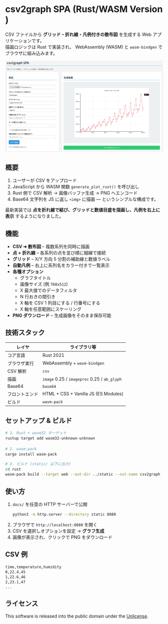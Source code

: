 # csv2graph SPA (Rust/WASM Version)

CSV ファイルから **グリッド・折れ線・凡例付きの散布図** を生成する Web アプリケーションです。  
描画ロジックは Rust で実装され、 WebAssembly (WASM) と `wasm‑bindgen` でブラウザに組み込みます。

![SPA Screenshot](./screenshot.png)

## 概要

1. ユーザーが CSV をアップロード  
2. JavaScript から WASM 関数 `generate_plot_rust()` を呼び出し  
3. Rust 側で CSV 解析 → 画像バッファ生成 → PNG へエンコード  
4. Base64 文字列を JS に返し `<img>` に描画 ― というシンプルな構成です。  

最新実装では **点を折れ線で結び、グリッドと数値目盛を描画し、凡例を右上に表示** するようになりました。

## 機能

* **CSV ➜ 散布図** – 複数系列を同時に描画  
* **点 + 折れ線** – 各系列の点を並び順に細線で接続  
* **グリッド** – X/Y 方向 5 分割の補助線と数値ラベル  
* **自動凡例** – 右上に系列名をカラー付きで一覧表示  
* **各種オプション**  
  * グラフタイトル  
  * 画像サイズ (例 `768x512`)  
  * X 最大値でのデータフィルタ  
  * N 行おきの間引き  
  * X 軸を CSV 1 列目にする / 行番号にする  
  * X 軸を任意範囲にスケーリング  
* **PNG ダウンロード** – 生成画像をそのまま保存可能

## 技術スタック

| レイヤ      | ライブラリ等 |
|-------------|-------------|
| コア言語    | Rust 2021 |
| ブラウザ実行| WebAssembly + `wasm‑bindgen` |
| CSV 解析    | `csv` |
| 描画        | `image` 0.25 / `imageproc` 0.25 / `ab_glyph`  |
| Base64      | `base64` |
| フロントエンド| HTML + CSS + Vanilla JS (ES Modules) |
| ビルド      | `wasm‑pack` |

## セットアップ & ビルド

```bash
# 1. Rust + wasm32 ターゲット
rustup target add wasm32-unknown-unknown

# 2. wasm‑pack
cargo install wasm-pack
```

```bash
# 3. ビルド (static/ 以下に出力)
cd rust
wasm-pack build --target web --out-dir ../static --out-name csv2graph
```

## 使い方

1. `docs/` を任意の HTTP サーバーで公開  
   ```bash
   python3 -m http.server --directory static 8080
   ```  
2. ブラウザで `http://localhost:8080` を開く  
3. CSV を選択しオプションを設定 → **グラフ生成**  
4. 画像が表示され、クリックで PNG をダウンロード

## CSV 例

```csv
time,temperature,humidity
0,22.4,45
1,22.6,46
2,23.1,47
...
```

## ライセンス

This software is released into the public domain under the [Unlicense](https://unlicense.org/).